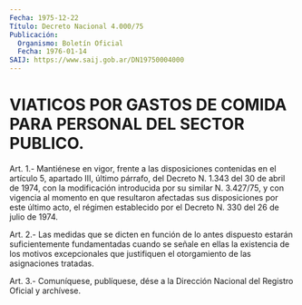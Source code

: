 ```yaml
---
Fecha: 1975-12-22
Título: Decreto Nacional 4.000/75
Publicación:
  Organismo: Boletín Oficial
  Fecha: 1976-01-14
SAIJ: https://www.saij.gob.ar/DN19750004000
---
```

# VIATICOS POR GASTOS DE COMIDA PARA PERSONAL DEL SECTOR PUBLICO.

<a id="1"></a>
Art.  1.-  Mantiénese  en  vigor,  frente  a las disposiciones contenidas  en  el  artículo 5, apartado III, último  párrafo,  del Decreto N. 1.343 del  30  de  abril  de  1974,  con la modificación introducida por su similar N. 3.427/75, y con vigencia  al  momento en  que  resultaron  afectadas  sus  disposiciones  por este último acto, el régimen establecido por el Decreto N. 330 del  26 de julio de 1974.

<a id="2"></a>
Art.  2.-  Las  medidas  que  se dicten en función de lo antes dispuesto estarán suficientemente fundamentadas  cuando  se  señale en ellas la existencia de los motivos excepcionales que justifiquen    el    otorgamiento  de  las  asignaciones  tratadas.

<a id="3"></a>
Art. 3.- Comuníquese, publíquese, dése a la Dirección Nacional del Registro Oficial y archívese.